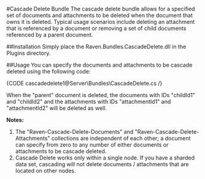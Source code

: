 #Cascade Delete Bundle
The cascade delete bundle allows for a specified set of documents and attachments to be deleted when the document that owns it is deleted. Typical usage scenarios include deleting an attachment that is referenced by a document or removing a set of child documents referenced by a parent document.

##Installation
Simply place the Raven.Bundles.CascadeDelete.dll in the Plugins directory.

##Usage
You can specify the documents and attachments to be cascade deleted using the following code:

{CODE cascadedelete1@Server\Bundles\CascadeDelete.cs /}

When the "parent" document is deleted, the documents with IDs "childId1" and "childId2" and the attachments with IDs "attachmentId1" and "attachmentId2" will be deleted as well.

**Notes:**

1. The "Raven-Cascade-Delete-Documents" and "Raven-Cascade-Delete-Attachments" collections are independent of each other; a document can specify from zero to any number of either documents or attachments to be cascade deleted.
2. Cascade Delete works only within a single node. If you have a sharded data set, cascading will not delete documents / attachments that are located on other nodes.

